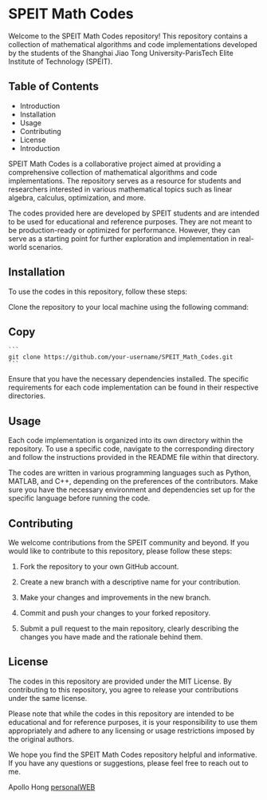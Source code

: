 # SPEIT Math Codes
Welcome to the SPEIT Math Codes repository! This repository contains a collection of mathematical algorithms and code implementations developed by the students of the Shanghai Jiao Tong University-ParisTech Elite Institute of Technology (SPEIT).

## Table of Contents
-  Introduction
-  Installation
-  Usage
-  Contributing
-  License
-  Introduction


SPEIT Math Codes is a collaborative project aimed at providing a comprehensive collection of mathematical algorithms and code implementations. The repository serves as a resource for students and researchers interested in various mathematical topics such as linear algebra, calculus, optimization, and more.

The codes provided here are developed by SPEIT students and are intended to be used for educational and reference purposes. They are not meant to be production-ready or optimized for performance. However, they can serve as a starting point for further exploration and implementation in real-world scenarios.

## Installation
To use the codes in this repository, follow these steps:

Clone the repository to your local machine using the following command:

## Copy
    ```
    git clone https://github.com/your-username/SPEIT_Math_Codes.git
    ```

Ensure that you have the necessary dependencies installed. The specific requirements for each code implementation can be found in their respective directories.

## Usage
Each code implementation is organized into its own directory within the repository. To use a specific code, navigate to the corresponding directory and follow the instructions provided in the README file within that directory.

The codes are written in various programming languages such as Python, MATLAB, and C++, depending on the preferences of the contributors. Make sure you have the necessary environment and dependencies set up for the specific language before running the code.

## Contributing
We welcome contributions from the SPEIT community and beyond. If you would like to contribute to this repository, please follow these steps:
1. Fork the repository to your own GitHub account.

2. Create a new branch with a descriptive name for your contribution.

3. Make your changes and improvements in the new branch.

4. Commit and push your changes to your forked repository.

5. Submit a pull request to the main repository, clearly describing the changes you have made and the rationale behind them.

## License
The codes in this repository are provided under the MIT License. By contributing to this repository, you agree to release your contributions under the same license.

Please note that while the codes in this repository are intended to be educational and for reference purposes, it is your responsibility to use them appropriately and adhere to any licensing or usage restrictions imposed by the original authors.

We hope you find the SPEIT Math Codes repository helpful and informative. If you have any questions or suggestions, please feel free to reach out to me.


Apollo Hong [personalWEB](apollohong.github.io)
